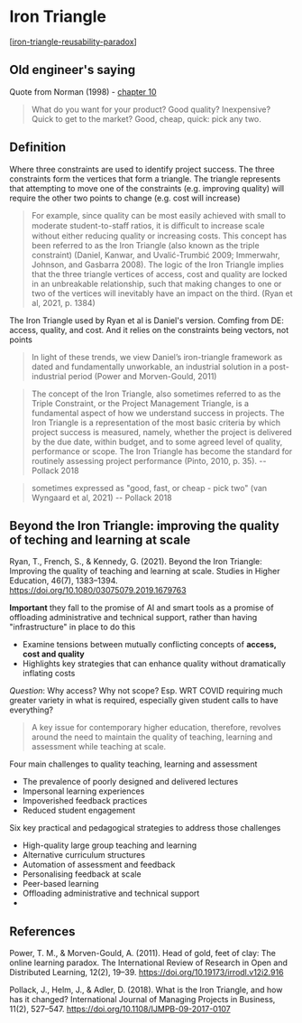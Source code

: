 # Iron Triangle

[[iron-triangle-reusability-paradox]]

## Old engineer's saying

Quote from Norman (1998) - [chapter 10](https://www.nngroup.com/articles-want-human-centered-development-reorganize/)
> What do you want for your product? Good quality? Inexpensive? Quick to get to the market?  Good, cheap, quick: pick any two. 
## Definition

Where three constraints are used to identify project success. The three constraints form the vertices that form a triangle. The triangle represents that attempting to move one of the constraints (e.g. improving quality) will require the other two points to change (e.g. cost will increase)

> For example, since quality can be most easily achieved with small to moderate student-to-staﬀ ratios, it is diﬃcult to increase scale without either reducing quality or increasing costs. This concept has been referred to as the Iron Triangle (also known as the triple constraint) (Daniel, Kanwar, and Uvalić-Trumbić 2009; Immerwahr, Johnson, and Gasbarra 2008). The logic of the Iron Triangle implies that the three triangle vertices of access, cost and quality are locked in an unbreakable relationship, such that making changes to one or two of the vertices will inevitably have an impact on the third. (Ryan et al, 2021, p. 1384)

The Iron Triangle used by Ryan et al is Daniel's version. Comfing from DE: access, quality, and cost. And it relies on the constraints being vectors, not points
> In light of these trends, we view Daniel’s iron-triangle framework as dated and fundamentally unworkable, an industrial solution in a post-industrial period (Power and Morven-Gould, 2011)

> The concept of the Iron Triangle, also sometimes referred to as the Triple Constraint, or the Project Management Triangle, is a fundamental aspect of how we understand success in projects. The Iron Triangle is a representation of the most basic criteria by which project success is measured, namely, whether the project is delivered by the due date, within budget, and to some agreed level of quality, performance or scope. The Iron Triangle has become the standard for routinely assessing project performance (Pinto, 2010, p. 35). -- Pollack 2018

> sometimes expressed as "good, fast, or cheap - pick two" (van Wyngaard et al, 2021) -- Pollack 2018


## Beyond the Iron Triangle: improving the quality of teching and learning at scale

Ryan, T., French, S., & Kennedy, G. (2021). Beyond the Iron Triangle: Improving the quality of teaching and learning at scale. Studies in Higher Education, 46(7), 1383–1394. https://doi.org/10.1080/03075079.2019.1679763

**Important** they fall to the promise of AI and smart tools as a promise of offloading administrative and technical support, rather than having "infrastructure" in place to do this

- Examine tensions between mutually conflicting concepts of **access, cost and quality**
- Highlights key strategies that can enhance quality without dramatically inflating costs

_Question_: Why access? Why not scope? Esp. WRT COVID requiring much greater variety in what is required, especially given student calls to have everything?

> A key issue for contemporary higher education, therefore, revolves around the need to maintain the quality of teaching, learning and assessment while teaching at scale.

Four main challenges to quality teaching, learning and assessment 
- The prevalence of poorly designed and delivered lectures
- Impersonal learning experiences
- Impoverished feedback practices
- Reduced student engagement

Six key practical and pedagogical strategies to address those challenges
- High-quality large group teaching and learning
- Alternative curriculum structures
- Automation of assessment and feedback
- Personalising feedback at scale
- Peer-based learning
- Offloading administrative and technical support
- 


## References

Power, T. M., & Morven-Gould, A. (2011). Head of gold, feet of clay: The online learning paradox. The International Review of Research in Open and Distributed Learning, 12(2), 19–39. https://doi.org/10.19173/irrodl.v12i2.916

Pollack, J., Helm, J., & Adler, D. (2018). What is the Iron Triangle, and how has it changed? International Journal of Managing Projects in Business, 11(2), 527–547. https://doi.org/10.1108/IJMPB-09-2017-0107


[//begin]: # "Autogenerated link references for markdown compatibility"
[iron-triangle-reusability-paradox]: iron-triangle-reusability-paradox.md "Links between Iron Triangle and the Reusability Paradox"
[//end]: # "Autogenerated link references"